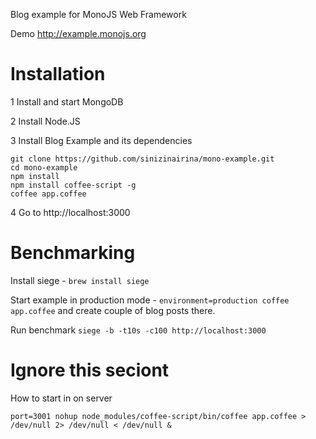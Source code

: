 Blog example for MonoJS Web Framework

Demo http://example.monojs.org

# Installation

1 Install and start MongoDB

2 Install Node.JS

3 Install Blog Example and its dependencies

```
git clone https://github.com/sinizinairina/mono-example.git
cd mono-example
npm install
npm install coffee-script -g
coffee app.coffee
```

4 Go to http://localhost:3000

# Benchmarking

Install siege - `brew install siege`

Start example in production mode - `environment=production coffee app.coffee`
and create couple of blog posts there.

Run benchmark `siege -b -t10s -c100 http://localhost:3000`

# Ignore this seciont

How to start in on server

`port=3001 nohup node_modules/coffee-script/bin/coffee app.coffee > /dev/null 2> /dev/null < /dev/null &`